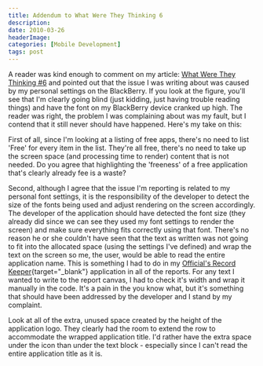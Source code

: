 ```yaml
---
title: Addendum to What Were They Thinking 6
description: 
date: 2010-03-26
headerImage: 
categories: [Mobile Development]
tags: post
---
```


A reader was kind enough to comment on my article: [What Were They Thinking #6](https://jmw-test.com/posts/2010/what-were-they-thinking-6/) and pointed out that the issue I was writing about was caused by my personal settings on the BlackBerry. If you look at the figure, you'll see that I'm clearly going blind (just kidding, just having trouble reading things) and have the font on my BlackBerry device cranked up high. The reader was right, the problem I was complaining about was my fault, but I contend that it still never should have happened. Here's my take on this:

First of all, since I'm looking at a listing of free apps, there's no need to list 'Free' for every item in the list. They're all free, there's no need to take up the screen space (and processing time to render) content that is not needed. Do you agree that highlighting the 'freeness' of a free application that's clearly already fee is a waste?

Second, although I agree that the issue I'm reporting is related to my personal font settings, it is the responsibility of the developer to detect the size of the fonts being used and adjust rendering on the screen accordingly. The developer of the application should have detected the font size (they already did since we can see they used my font settings to render the screen) and make sure everything fits correctly using that font. There's no reason he or she couldn't have seen that the text as written was not going to fit into the allocated space (using the settings I've defined) and wrap the text on the screen so me, the user, would be able to read the entire application name. This is something I had to do in my [Official's Record Keeper](https://officialsrecordkeeper.com){target="_blank"} application in all of the reports. For any text I wanted to write to the report canvas, I had to check it's width and wrap it manually in the code. It's a pain in the you know what, but it's something that should have been addressed by the developer and I stand by my complaint.

Look at all of the extra, unused space created by the height of the application logo. They clearly had the room to extend the row to accommodate the wrapped application title. I'd rather have the extra space under the icon than under the text block - especially since I can't read the entire application title as it is.